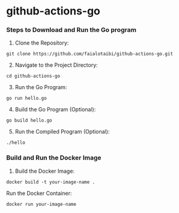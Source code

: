 # github-actions-go

### Steps to Download and Run the Go program
1. Clone the Repository:

```
git clone https://github.com/faialotaibi/github-actions-go.git
```

2. Navigate to the Project Directory:

```
cd github-actions-go
```

3. Run the Go Program:

```
go run hello.go
```

4. Build the Go Program (Optional):

```
go build hello.go
```

5. Run the Compiled Program (Optional):

```
./hello
```


### Build and Run the Docker Image

1. Build the Docker Image:

```
docker build -t your-image-name .
```

Run the Docker Container:

```
docker run your-image-name
```
